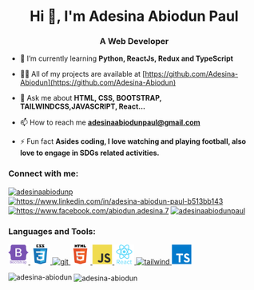 <h1 align="center">Hi 👋, I'm Adesina Abiodun Paul</h1>
<h3 align="center">A Web Developer</h3>

- 🌱 I’m currently learning **Python, ReactJs, Redux and TypeScript**

- 👨‍💻 All of my projects are available at [https://github.com/Adesina-Abiodun](https://github.com/Adesina-Abiodun)

- 💬 Ask me about **HTML, CSS, BOOTSTRAP, TAILWINDCSS,JAVASCRIPT, React...**

- 📫 How to reach me **adesinaabiodunpaul@gmail.com**

- ⚡ Fun fact **Asides coding, I love watching and playing football, also love to engage in SDGs related activities.**

<h3 align="left">Connect with me:</h3>
<p align="left">
<a href="https://twitter.com/adesinaabiodunp" target="blank"><img align="center" src="https://raw.githubusercontent.com/rahuldkjain/github-profile-readme-generator/master/src/images/icons/Social/twitter.svg" alt="adesinaabiodunp" height="30" width="40" /></a>
<a href="https://linkedin.com/in/https://www.linkedin.com/in/adesina-abiodun-paul-b513bb143" target="blank"><img align="center" src="https://raw.githubusercontent.com/rahuldkjain/github-profile-readme-generator/master/src/images/icons/Social/linked-in-alt.svg" alt="https://www.linkedin.com/in/adesina-abiodun-paul-b513bb143" height="30" width="40" /></a>
<a href="https://fb.com/https://www.facebook.com/abiodun.adesina.7" target="blank"><img align="center" src="https://raw.githubusercontent.com/rahuldkjain/github-profile-readme-generator/master/src/images/icons/Social/facebook.svg" alt="https://www.facebook.com/abiodun.adesina.7" height="30" width="40" /></a>
<a href="https://instagram.com/adesinaabiodunpaul" target="blank"><img align="center" src="https://raw.githubusercontent.com/rahuldkjain/github-profile-readme-generator/master/src/images/icons/Social/instagram.svg" alt="adesinaabiodunpaul" height="30" width="40" /></a>
</p>

<h3 align="left">Languages and Tools:</h3>
<p align="left"> <a href="https://getbootstrap.com" target="_blank" rel="noreferrer"> <img src="https://raw.githubusercontent.com/devicons/devicon/master/icons/bootstrap/bootstrap-plain-wordmark.svg" alt="bootstrap" width="40" height="40"/> </a> <a href="https://www.w3schools.com/css/" target="_blank" rel="noreferrer"> <img src="https://raw.githubusercontent.com/devicons/devicon/master/icons/css3/css3-original-wordmark.svg" alt="css3" width="40" height="40"/> </a> <a href="https://git-scm.com/" target="_blank" rel="noreferrer"> <img src="https://www.vectorlogo.zone/logos/git-scm/git-scm-icon.svg" alt="git" width="40" height="40"/> </a> <a href="https://www.w3.org/html/" target="_blank" rel="noreferrer"> <img src="https://raw.githubusercontent.com/devicons/devicon/master/icons/html5/html5-original-wordmark.svg" alt="html5" width="40" height="40"/> </a> <a href="https://developer.mozilla.org/en-US/docs/Web/JavaScript" target="_blank" rel="noreferrer"> <img src="https://raw.githubusercontent.com/devicons/devicon/master/icons/javascript/javascript-original.svg" alt="javascript" width="40" height="40"/> </a> <a href="https://reactjs.org/" target="_blank" rel="noreferrer"> <img src="https://raw.githubusercontent.com/devicons/devicon/master/icons/react/react-original-wordmark.svg" alt="react" width="40" height="40"/> </a> <a href="https://tailwindcss.com/" target="_blank" rel="noreferrer"> <img src="https://www.vectorlogo.zone/logos/tailwindcss/tailwindcss-icon.svg" alt="tailwind" width="40" height="40"/> </a> <a href="https://www.typescriptlang.org/" target="_blank" rel="noreferrer"> <img src="https://raw.githubusercontent.com/devicons/devicon/master/icons/typescript/typescript-original.svg" alt="typescript" width="40" height="40"/> </a> </p>

<p><img align="left" src="https://github-readme-stats.vercel.app/api/top-langs?username=adesina-abiodun&show_icons=true&locale=en&layout=compact" alt="adesina-abiodun" /></p>

<p>&nbsp;<img align="center" src="https://github-readme-stats.vercel.app/api?username=adesina-abiodun&show_icons=true&locale=en" alt="adesina-abiodun" /></p>

